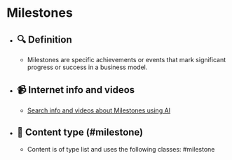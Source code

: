 # Milestones
- ## 🔍 Definition
  - Milestones are specific achievements or events that mark significant progress or success in a business model.
- ## 📹 Internet info and videos
  - [Search info and videos about Milestones using AI](https://www.perplexity.ai/search?q=videos+about+Milestones:+Milestones+are+specific+achievements+or+events+that+mark+significant+progress+or+success+in+a+business+model.
)
- ## 📰 Content type (#milestone)
  - Content is of type list and uses the following classes: #milestone

